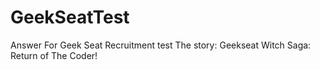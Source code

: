 # GeekSeatTest
Answer For Geek Seat Recruitment test
The story: Geekseat Witch Saga: Return of The Coder!
